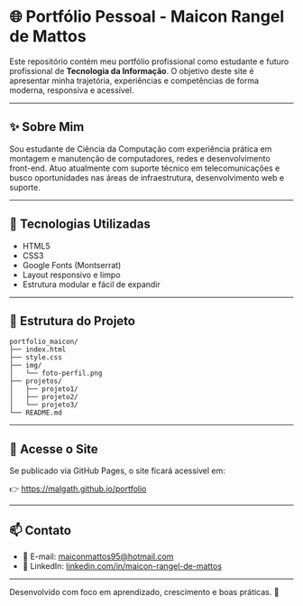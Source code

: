 
# 🌐 Portfólio Pessoal - Maicon Rangel de Mattos

Este repositório contém meu portfólio profissional como estudante e futuro profissional de **Tecnologia da Informação**. O objetivo deste site é apresentar minha trajetória, experiências e competências de forma moderna, responsiva e acessível.

---

## ✨ Sobre Mim

Sou estudante de Ciência da Computação com experiência prática em montagem e manutenção de computadores, redes e desenvolvimento front-end. Atuo atualmente com suporte técnico em telecomunicações e busco oportunidades nas áreas de infraestrutura, desenvolvimento web e suporte.

---

## 🧰 Tecnologias Utilizadas

- HTML5
- CSS3
- Google Fonts (Montserrat)
- Layout responsivo e limpo
- Estrutura modular e fácil de expandir

---

## 📁 Estrutura do Projeto

```
portfolio_maicon/
├── index.html
├── style.css
├── img/
│   └── foto-perfil.png
├── projetos/
│   ├── projeto1/
│   ├── projeto2/
│   └── projeto3/
└── README.md
```

---

## 🚀 Acesse o Site

Se publicado via GitHub Pages, o site ficará acessível em:

👉 https://malgath.github.io/portfolio

---

## 📫 Contato

- 📧 E-mail: maiconmattos95@hotmail.com
- 🔗 LinkedIn: [linkedin.com/in/maicon-rangel-de-mattos](https://www.linkedin.com/in/maicon-rangel-de-mattos)

---

Desenvolvido com foco em aprendizado, crescimento e boas práticas. 🚀
